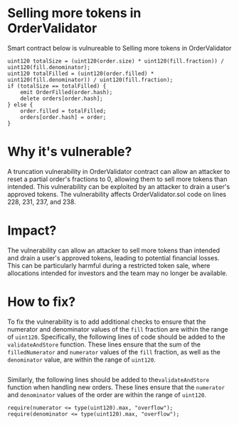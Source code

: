 # Selling more tokens in OrderValidator

Smart contract below is vulnureable to Selling more tokens in OrderValidator

```solidity
uint120 totalSize = (uint120(order.size) * uint120(fill.fraction)) / uint120(fill.denominator);
uint120 totalFilled = (uint120(order.filled) * uint120(fill.denominator)) / uint120(fill.fraction);
if (totalSize == totalFilled) {
    emit OrderFilled(order.hash);
    delete orders[order.hash];
} else {
    order.filled = totalFilled;
    orders[order.hash] = order;
}
```

# Why it's vulnerable?

A truncation vulnerability in OrderValidator contract can allow an attacker to reset a partial order's fractions to 0, allowing them to sell more tokens than intended. This vulnerability can be exploited by an attacker to drain a user's approved tokens. The vulnerability affects OrderValidator.sol code on lines 228, 231, 237, and 238.

# Impact?
The vulnerability can allow an attacker to sell more tokens than intended and drain a user's approved tokens, leading to potential financial losses. This can be particularly harmful during a restricted token sale, where allocations intended for investors and the team may no longer be available.

# How to fix?

To fix the vulnerability is to add additional checks to ensure that the numerator and denominator values of the ```fill``` fraction are within the range of ```uint120```. Specifically, the following lines of code should be added to the ```validateAndStore``` function. These lines ensure that the sum of the ```filledNumerator``` and ```numerator``` values of the ```fill``` fraction, as well as the ```denominator``` value, are within the range of ```uint120```.

```solidity

```

Similarly, the following lines should be added to the```validateAndStore``` function when handling new orders. These lines ensure that the ```numerator``` and ```denominator``` values of the order are within the range of ```uint120```.

```solidity
require(numerator <= type(uint120).max, "overflow");
require(denominator <= type(uint120).max, "overflow");
```
